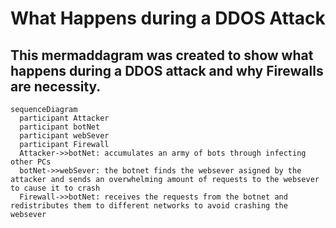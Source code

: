 # What Happens during a DDOS Attack
## This mermaddagram was created to show what happens during a **DDOS** attack and why **Firewalls** are necessity.
```mermaid
sequenceDiagram
  participant Attacker
  participant botNet
  participant webSever
  participant Firewall
  Attacker->>botNet: accumulates an army of bots through infecting other PCs
  botNet->>webSever: the botnet finds the websever asigned by the attacker and sends an overwhelming amount of requests to the websever to cause it to crash
  Firewall->>botNet: receives the requests from the botnet and redistributes them to different networks to avoid crashing the websever
